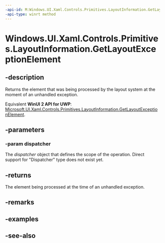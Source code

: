 ```yaml
---
-api-id: M:Windows.UI.Xaml.Controls.Primitives.LayoutInformation.GetLayoutExceptionElement(System.Object)
-api-type: winrt method
---
```


<!-- Method syntax
public Windows.UI.Xaml.UIElement GetLayoutExceptionElement(System.Object dispatcher)
-->

# Windows.UI.Xaml.Controls.Primitives.LayoutInformation.GetLayoutExceptionElement

## -description
Returns the element that was being processed by the layout system at the moment of an unhandled exception.

Equivalent **WinUI 2 API for UWP**: [Microsoft.UI.Xaml.Controls.Primitives.LayoutInformation.GetLayoutExceptionElement](/windows/winui/api/microsoft.ui.xaml.controls.primitives.layoutinformation.getlayoutexceptionelement).

## -parameters
### -param dispatcher
The *dispatcher* object that defines the scope of the operation. Direct support for "Dispatcher" type does not exist yet.

## -returns
The element being processed at the time of an unhandled exception.

## -remarks

## -examples

## -see-also
